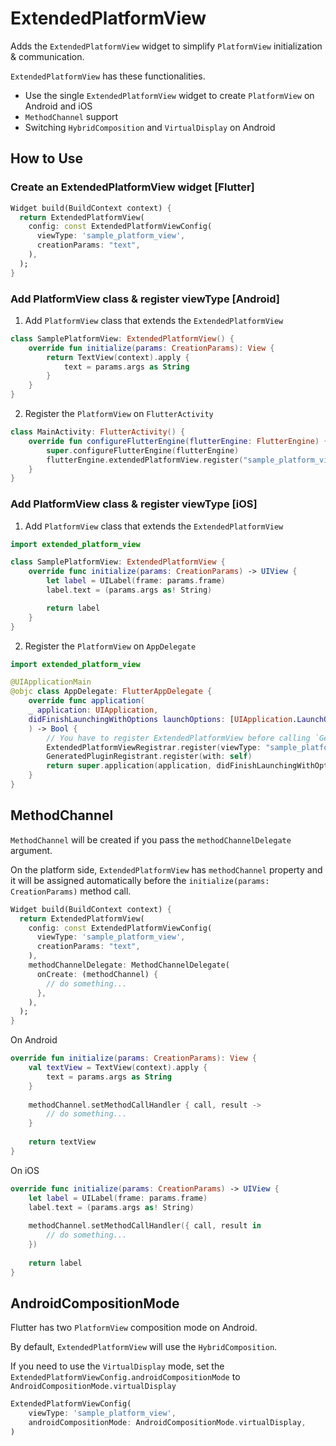 # ExtendedPlatformView

Adds the `ExtendedPlatformView` widget to simplify `PlatformView` initialization & communication.

`ExtendedPlatformView` has these functionalities.

- Use the single `ExtendedPlatformView` widget to create `PlatformView` on Android and iOS
- `MethodChannel` support
- Switching `HybridComposition` and `VirtualDisplay` on Android

## How to Use
### Create an ExtendedPlatformView widget [Flutter]
```dart
Widget build(BuildContext context) {
  return ExtendedPlatformView(
    config: const ExtendedPlatformViewConfig(
      viewType: 'sample_platform_view',
      creationParams: "text",
    ),
  );
}
```

### Add PlatformView class & register viewType [Android]
1. Add `PlatformView` class that extends the `ExtendedPlatformView`
```kotlin
class SamplePlatformView: ExtendedPlatformView() {
    override fun initialize(params: CreationParams): View {
        return TextView(context).apply {
            text = params.args as String
        }
    }
}
```

2. Register the `PlatformView` on `FlutterActivity`
```kotlin
class MainActivity: FlutterActivity() {
    override fun configureFlutterEngine(flutterEngine: FlutterEngine) {
        super.configureFlutterEngine(flutterEngine)
        flutterEngine.extendedPlatformView.register("sample_platform_view") { SamplePlatformView() }
    }
}
```

### Add PlatformView class & register viewType [iOS]

1. Add `PlatformView` class that extends the `ExtendedPlatformView`
```swift
import extended_platform_view

class SamplePlatformView: ExtendedPlatformView {
    override func initialize(params: CreationParams) -> UIView {
        let label = UILabel(frame: params.frame)
        label.text = (params.args as! String)

        return label
    }
}
```

2. Register the `PlatformView` on `AppDelegate`
```swift
import extended_platform_view

@UIApplicationMain
@objc class AppDelegate: FlutterAppDelegate {
    override func application(
    _ application: UIApplication,
    didFinishLaunchingWithOptions launchOptions: [UIApplication.LaunchOptionsKey: Any]?
    ) -> Bool {
        // You have to register ExtendedPlatformView before calling `GeneratedPluginRegistrant.register(with: self)`
        ExtendedPlatformViewRegistrar.register(viewType: "sample_platform_view", builder: { SamplePlatformView() })
        GeneratedPluginRegistrant.register(with: self)
        return super.application(application, didFinishLaunchingWithOptions: launchOptions)
    }
}
```

## MethodChannel
`MethodChannel` will be created if you pass the `methodChannelDelegate` argument.

On the platform side, `ExtendedPlatformView` has `methodChannel` property and 
it will be assigned automatically before the `initialize(params: CreationParams)` method call.

```dart
Widget build(BuildContext context) {
  return ExtendedPlatformView(
    config: const ExtendedPlatformViewConfig(
      viewType: 'sample_platform_view',
      creationParams: "text",
    ),
    methodChannelDelegate: MethodChannelDelegate(
      onCreate: (methodChannel) {
        // do something...
      },
    ),
  );
}
```

On Android
```kotlin
override fun initialize(params: CreationParams): View {
    val textView = TextView(context).apply {
        text = params.args as String
    }
    
    methodChannel.setMethodCallHandler { call, result ->
        // do something...
    }
    
    return textView
}
```

On iOS
```swift
override func initialize(params: CreationParams) -> UIView {
    let label = UILabel(frame: params.frame)
    label.text = (params.args as! String)
    
    methodChannel.setMethodCallHandler({ call, result in
        // do something...
    })
    
    return label
}
```

## AndroidCompositionMode
Flutter has two `PlatformView` composition mode on Android.

By default, `ExtendedPlatformView` will use the `HybridComposition`.

If you need to use the `VirtualDisplay` mode, set the `ExtendedPlatformViewConfig.androidCompositionMode` to `AndroidCompositionMode.virtualDisplay`

```dart
ExtendedPlatformViewConfig(
    viewType: 'sample_platform_view',
    androidCompositionMode: AndroidCompositionMode.virtualDisplay,
)
```
